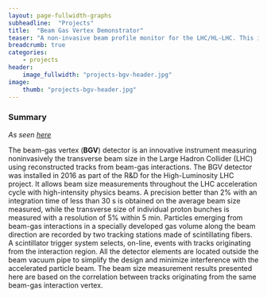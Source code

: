 ```yaml
---
layout: page-fullwidth-graphs
subheadline:  "Projects"
title:  "Beam Gas Vertex Demonstrator"
teaser: "A non-invasive beam profile monitor for the LHC/HL-LHC. This is more than just a project ! This is a HEP experiment. But for beam diagnostics. So not a HEP experiment. Still my PhD though."
breadcrumb: true
categories:
    - projects
header:
    image_fullwidth: "projects-bgv-header.jpg"
image:
    thumb: "projects-bgv-header.jpg"
---
```



### Summary

_As seen [here](https://journals.aps.org/prab/abstract/10.1103/PhysRevAccelBeams.22.042801)_ 

The beam-gas vertex (__BGV__) detector is an innovative instrument measuring noninvasively the transverse beam size in the Large Hadron Collider (LHC) using reconstructed tracks from beam-gas interactions. The BGV detector was installed in 2016 as part of the R&D for the High-Luminosity LHC project. It allows beam size measurements throughout the LHC acceleration cycle with high-intensity physics beams. 
A precision better than 2% with an integration time of less than 30 s is obtained on the average beam size measured, while the transverse size of individual proton bunches is measured with a resolution of 5% within 5 min. 
Particles emerging from beam-gas interactions in a specially developed gas volume along the beam direction are recorded by two tracking stations made of scintillating fibers. A scintillator trigger system selects, on-line, events with tracks originating from the interaction region. 
All the detector elements are located outside the beam vacuum pipe to simplify the design and minimize interference with the accelerated particle beam. The beam size measurement results presented here are based on the correlation between tracks originating from the same beam-gas interaction vertex.